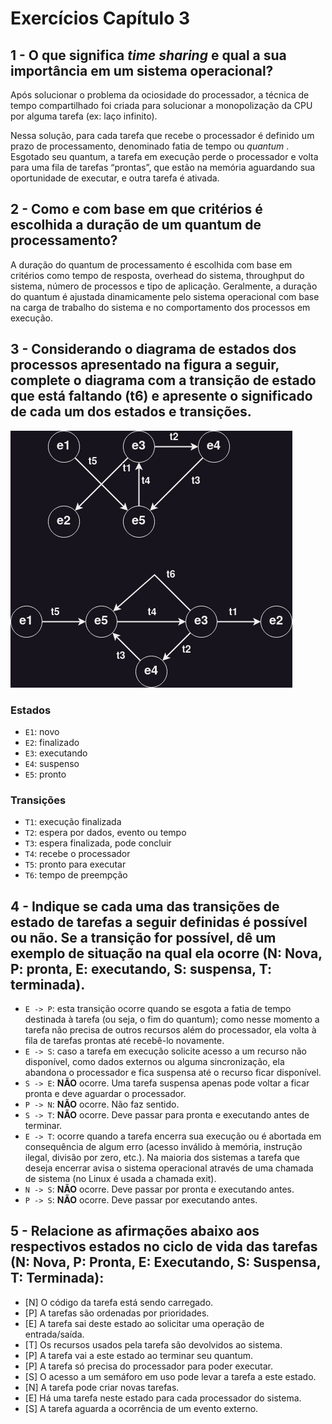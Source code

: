 # Exercícios Capítulo 3

## 1 - O que significa *time sharing* e qual a sua importância em um sistema operacional?

Após solucionar o problema da ociosidade do processador, a técnica de tempo compartilhado foi criada para solucionar a monopolização da CPU por alguma tarefa (ex: laço infinito).

Nessa solução, para cada tarefa que recebe o processador é definido um prazo de processamento, denominado fatia de tempo ou *quantum* . Esgotado seu quantum, a tarefa em execução perde o processador e volta para uma fila de tarefas “prontas”, que estão na memória aguardando sua oportunidade de executar, e outra tarefa é ativada.

## 2 - Como e com base em que critérios é escolhida a duração de um quantum de processamento?

A duração do quantum de processamento é escolhida com base em critérios como tempo de resposta, overhead do sistema, throughput do sistema, número de processos e tipo de aplicação. Geralmente, a duração do quantum é ajustada dinamicamente pelo sistema operacional com base na carga de trabalho do sistema e no comportamento dos processos em execução.

## 3 - Considerando o diagrama de estados dos processos apresentado na figura a seguir, complete o diagrama com a transição de estado que está faltando (t6) e apresente o significado de cada um dos estados e transições.

![diagram](../img/cap4-ex3.jpg)

### Estados
* `E1`: novo
* `E2`: finalizado
* `E3`: executando
* `E4`: suspenso
* `E5`: pronto

### Transições
* `T1`: execução finalizada
* `T2`: espera por dados, evento ou tempo
* `T3`: espera finalizada, pode concluir
* `T4`: recebe o processador
* `T5`: pronto para executar
* `T6`: tempo de preempção

## 4 - Indique se cada uma das transições de estado de tarefas a seguir definidas é possível ou não. Se a transição for possível, dê um exemplo de situação na qual ela ocorre (N: Nova, P: pronta, E: executando, S: suspensa, T: terminada).

* `E -> P`: esta transição ocorre quando se esgota a fatia de tempo destinada à tarefa (ou seja, o fim do quantum); como nesse momento a tarefa não precisa de outros recursos além do processador, ela volta à fila de tarefas prontas até recebê-lo novamente.
* `E -> S`: caso a tarefa em execução solicite acesso a um recurso não disponível, como dados externos ou alguma sincronização, ela abandona o processador e fica suspensa até o recurso ficar disponível.
* `S -> E`: **NÃO** ocorre. Uma tarefa suspensa apenas pode voltar a ficar pronta e deve aguardar o processador.
* `P -> N`: **NÃO** ocorre. Não faz sentido.
* `S -> T`: **NÃO** ocorre. Deve passar para pronta e executando antes de terminar.
* `E -> T`: ocorre quando a tarefa encerra sua execução ou é abortada em consequência de algum erro (acesso inválido à memória, instrução ilegal, divisão por zero, etc.). Na maioria dos sistemas a tarefa que deseja encerrar avisa o sistema operacional através de uma chamada de sistema (no Linux é usada a chamada exit).
* `N -> S`: **NÃO** ocorre. Deve passar por pronta e executando antes.
* `P -> S`: **NÃO** ocorre. Deve passar por executando antes.

## 5 - Relacione as afirmações abaixo aos respectivos estados no ciclo de vida das tarefas (N: Nova, P: Pronta, E: Executando, S: Suspensa, T: Terminada):

* [N] O código da tarefa está sendo carregado.
* [P] A tarefas são ordenadas por prioridades.
* [E] A tarefa sai deste estado ao solicitar uma operação de entrada/saída.
* [T] Os recursos usados pela tarefa são devolvidos ao sistema.
* [P] A tarefa vai a este estado ao terminar seu quantum.
* [P] A tarefa só precisa do processador para poder executar.
* [S] O acesso a um semáforo em uso pode levar a tarefa a este estado.
* [N] A tarefa pode criar novas tarefas.
* [E] Há uma tarefa neste estado para cada processador do sistema.
* [S] A tarefa aguarda a ocorrência de um evento externo.

